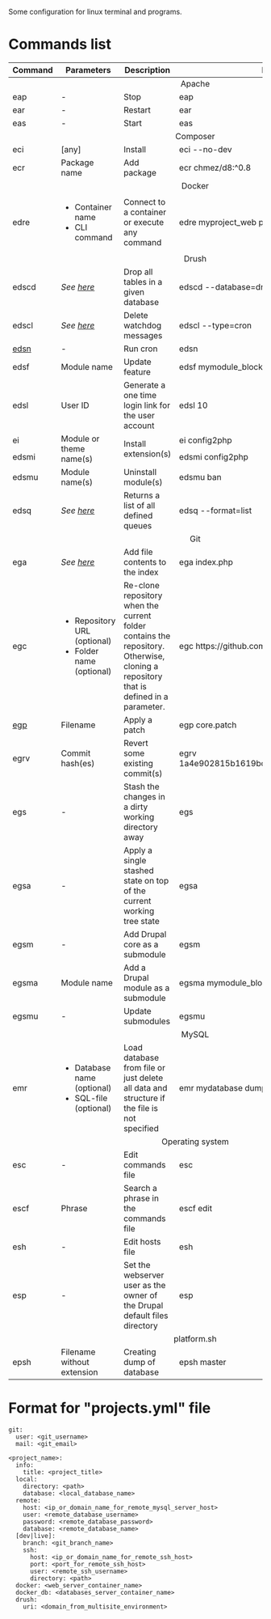 Some configuration for linux terminal and programs.

# Commands list
<table>
  <thead>
    <tr>
      <th>Command</th>
      <th>Parameters</th>
      <th>Description</th>
      <th>Example</th>
    </tr>
  </thead>
  <tbody>
    <tr>
      <td colspan="4" align="center">Apache</td>
    </tr>
    <tr>
      <td>eap</td>
      <td>-</td>
      <td>Stop</td>
      <td>eap</td>
    </tr>
    <tr>
      <td>ear</td>
      <td>-</td>
      <td>Restart</td>
      <td>ear</td>
    </tr>
    <tr>
      <td>eas</td>
      <td>-</td>
      <td>Start</td>
      <td>eas</td>
    </tr>
    <tr>
      <td colspan="4" align="center">Composer</td>
    </tr>
    <tr>
      <td>eci</td>
      <td>[any]</td>
      <td>Install</td>
      <td>eci --no-dev</td>
    </tr>
    <tr>
      <td>ecr</td>
      <td>Package name</td>
      <td>Add package</td>
      <td>ecr&nbsp;chmez/d8:^0.8</td>
    </tr>
    <tr>
      <td colspan="4" align="center">Docker</td>
    </tr>
    <tr>
      <td>edre</td>
      <td>
        <ul>
          <li>Container name</li>
          <li>CLI command</li>
        </ul>
      </td>
      <td>Connect to a container or execute any command</td>
      <td>edre myproject_web pwd</td>
    </tr>
    <tr>
      <td colspan="4" align="center">Drush</td>
    </tr>
    <tr>
      <td>edscd</td>
      <td><i>See <a href="https://drushcommands.com/drush-8x/sql/sql-drop">here</a></i></td>
      <td>Drop all tables in a given database</td>
      <td>edscd --database=drupal</td>
    </tr>
    <tr>
      <td>edscl</td>
      <td><i>See <a href="https://drushcommands.com/drush-8x/watchdog/watchdog-delete">here</a></i></td>
      <td>Delete watchdog messages</td>
      <td>edscl --type=cron</td>
    </tr>
    <tr>
      <td><a href="https://drushcommands.com/drush-8x/core/core-cron">edsn</a></td>
      <td>-</td>
      <td>Run cron</td>
      <td>edsn</td>
    </tr>
    <tr>
      <td>edsf</td>
      <td>Module name</td>
      <td>Update feature</td>
      <td>edsf mymodule_blocks</td>
    </tr>
    <tr>
      <td>edsl</td>
      <td>User ID</td>
      <td>Generate a one time login link for the user account</td>
      <td>edsl 10</td>
    </tr>
    <tr>
      <td>ei</td>
      <td rowspan="2">Module or theme name(s)</td>
      <td rowspan="2">Install extension(s)</td>
      <td>ei config2php</td>
    </tr>
    <tr>
      <td>edsmi</td>
      <td>edsmi config2php</td>
    </tr>
    <tr>
      <td>edsmu</td>
      <td>Module name(s)</td>
      <td>Uninstall module(s)</td>
      <td>edsmu ban</td>
    </tr>
    <tr>
      <td>edsq</td>
      <td><i>See <a href="https://drushcommands.com/drush-8x/core/queue-list">here</a></i></td>
      <td>Returns a list of all defined queues</td>
      <td>edsq --format=list</td>
    </tr>
    <tr>
      <td colspan="4" align="center">Git</td>
    </tr>
    <tr>
      <td>ega</td>
      <td><i>See <a href="https://git-scm.com/docs/git-add">here</a></i></td>
      <td>Add file contents to the index</td>
      <td>ega index.php</td>
    </tr>
    <tr>
      <td>egc</td>
      <td>
        <ul>
          <li>Repository URL (optional)</li>
          <li>Folder name (optional)</li>
        </ul>
      </td>
      <td>Re-clone repository when the current folder contains the repository. Otherwise, cloning a repository that is defined in a parameter.</td>
      <td>egc https://github.com/chmez/configs.git configs</td>
    </tr>
    <tr>
      <td><a href="https://git-scm.com/docs/git-apply">egp</a></td>
      <td>Filename</td>
      <td>Apply a patch</td>
      <td>egp core.patch</td>
    </tr>
    <tr>
      <td>egrv</td>
      <td>Commit hash(es)</td>
      <td>Revert some existing commit(s)</td>
      <td>egrv 1a4e902815b1619bcf2cc9a284e57c6650ef4098</td>
    </tr>
    <tr>
      <td>egs</td>
      <td>-</td>
      <td>Stash the changes in a dirty working directory away</td>
      <td>egs</td>
    </tr>
    <tr>
      <td>egsa</td>
      <td>-</td>
      <td>Apply a single stashed state on top of the current working tree state</td>
      <td>egsa</td>
    </tr>
    <tr>
      <td>egsm</td>
      <td>-</td>
      <td>Add Drupal core as a submodule</td>
      <td>egsm</td>
    </tr>
    <tr>
      <td>egsma</td>
      <td>Module name</td>
      <td>Add a Drupal module as a submodule</td>
      <td>egsma mymodule_blocks</td>
    </tr>
    <tr>
      <td>egsmu</td>
      <td>-</td>
      <td>Update submodules</td>
      <td>egsmu</td>
    </tr>
    <tr>
      <td colspan="4" align="center">MySQL</td>
    </tr>
    <tr>
      <td>emr</td>
      <td>
        <ul>
          <li>Database name (optional)</li>
          <li>SQL-file (optional)</li>
        </ul>
      </td>
      <td>Load database from file or just delete all data and structure if the file is not specified</td>
      <td>emr mydatabase dump.sql</td>
    </tr>
    <tr>
      <td colspan="4" align="center">Operating system</td>
    </tr>
    <tr>
      <td>esc</td>
      <td>-</td>
      <td>Edit commands file</td>
      <td>esc</td>
    </tr>
    <tr>
      <td>escf</td>
      <td>Phrase</td>
      <td>Search a phrase in the commands file</td>
      <td>escf edit</td>
    </tr>
    <tr>
      <td>esh</td>
      <td>-</td>
      <td>Edit hosts file</td>
      <td>esh</td>
    </tr>
    <tr>
      <td>esp</td>
      <td>-</td>
      <td>Set the webserver user as the owner of the Drupal default files directory</td>
      <td>esp</td>
    </tr>
    <tr>
      <td colspan="4" align="center">platform.sh</td>
    </tr>
    <tr>
      <td>epsh</td>
      <td>Filename without extension</td>
      <td>Creating dump of database</td>
      <td>epsh master</td>
    </tr>
  </tbody>
</table>

# Format for "projects.yml" file

```
git:
  user: <git_username>
  mail: <git_email>

<project_name>:
  info:
    title: <project_title>
  local:
    directory: <path>
    database: <local_database_name>
  remote:
    host: <ip_or_domain_name_for_remote_mysql_server_host>
    user: <remote_database_username>
    password: <remote_database_password>
    database: <remote_database_name>
  [dev|live]:
    branch: <git_branch_name>
    ssh:
      host: <ip_or_domain_name_for_remote_ssh_host>
      port: <port_for_remote_ssh_host>
      user: <remote_ssh_username>
      directory: <path>
  docker: <web_server_container_name>
  docker_db: <databases_server_container_name>
  drush:
    uri: <domain_from_multisite_environment>
```
